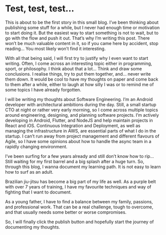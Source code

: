 # Test, test, test...

This is about to be the first story in this small blog. I’ve been thinking about publishing some stuff for a while, but I never had enough time or motivation to start doing it. But the easiest way to start something is not to wait, but to go with the flow and push it out. That’s why I’m writing this post. There won’t be much valuable content in it, so if you came here by accident, stop reading… You most likely won’t find it interesting.

With all that being said, I will first try to justify why I even want to start writing. Often, I come across an interesting topic either in programming, sport, or philosophy. I think about that a lot… Think and draw some conclusions. I realise things, try to put them together, and… never write them down. It would be cool to have my thoughts on paper and come back to them after a while, either to laugh at how silly I was or to remind me of some topics I have already forgotten.

I will be writing my thoughts about Software Engineering. I’m an Android developer with architectural ambitions during the day. Still, a small startup CTO at night or rather very early morning, so I come across multiple topics around engineering, designing, and planning software projects. I’m actively developing in Android, Flutter, and NodeJS and help maintain projects in React and iOS. Continuous Integration and Deployment, as well as managing the infrastructure in AWS, are essential parts of what I do in the startup. I can’t run away from project management and different flavours of Agile, so I have some opinions about how to handle the async team in a rapidly changing environment.

I’ve been surfing for a few years already and still don’t know how to rip… Still waiting for my first barrel and a big splash after a huge turn. So, through this blog, I wanna document my learning path. It is not easy to learn how to surf as an adult.

Brazilian jiu-jitsu has become a big part of my life as well. As a purple belt with over 7 years of training, I have my favourite techniques and way of fighting that I want to document.

As a young father, I have to find a balance between my family, passions, and professional work. That can be a real challenge, tough to overcome, and that usually needs some better or worse compromises.

So, I will finally click the publish button and hopefully start the journey of documenting my thoughts.